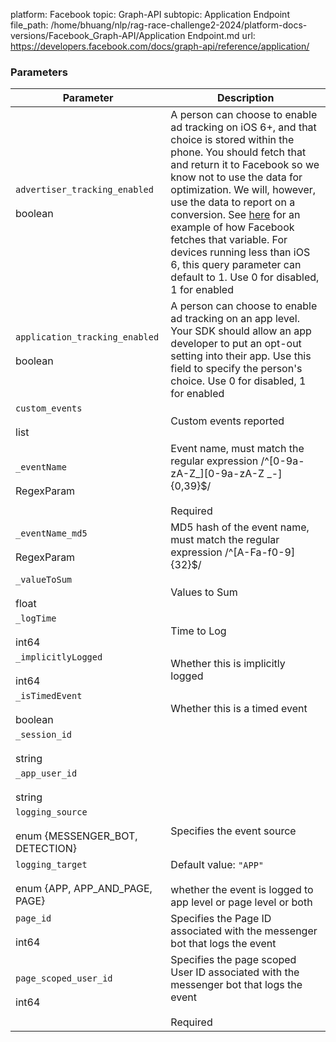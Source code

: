 platform: Facebook
topic: Graph-API
subtopic: Application Endpoint
file_path: /home/bhuang/nlp/rag-race-challenge2-2024/platform-docs-versions/Facebook_Graph-API/Application Endpoint.md
url: https://developers.facebook.com/docs/graph-api/reference/application/


### Parameters

| Parameter | Description |
| --- | --- |
| `advertiser_tracking_enabled`<br><br>boolean | A person can choose to enable ad tracking on iOS 6+, and that choice is stored within the phone. You should fetch that and return it to Facebook so we know not to use the data for optimization. We will, however, use the data to report on a conversion. See [here](https://l.facebook.com/l.php?u=https%3A%2F%2Fgithub.com%2Ffacebook%2Ffacebook-ios-sdk%2Fblob%2F7fe08877ea773dc35a5e4d6d9d305fae57c513b6%2Fsrc%2FCore%2FFBUtility.m%23L334-L357&h=AT32HKuvS8QUYJ-fjw3sZYLJbjDMG4JzgLUvfWHW6qMMSyh2AEVGtgGKK4NZiZgNe6iJ8TFOAlLP-qWLjGuo0FvYyLbEjzKJBU1ji43Y8bVkWM31dTECr9FCW2uKp9-LP_4rbcbxXtrexHjO) for an example of how Facebook fetches that variable. For devices running less than iOS 6, this query parameter can default to 1. Use 0 for disabled, 1 for enabled |
| `application_tracking_enabled`<br><br>boolean | A person can choose to enable ad tracking on an app level. Your SDK should allow an app developer to put an opt-out setting into their app. Use this field to specify the person's choice. Use 0 for disabled, 1 for enabled |
| `custom_events`<br><br>list<CustomEvent> | Custom events reported |
| `_eventName`<br><br>RegexParam | Event name, must match the regular expression /^\[0-9a-zA-Z\_\]\[0-9a-zA-Z \_-\]{0,39}$/<br><br>Required |
| `_eventName_md5`<br><br>RegexParam | MD5 hash of the event name, must match the regular expression /^\[A-Fa-f0-9\]{32}$/ |
| `_valueToSum`<br><br>float | Values to Sum |
| `_logTime`<br><br>int64 | Time to Log |
| `_implicitlyLogged`<br><br>int64 | Whether this is implicitly logged |
| `_isTimedEvent`<br><br>boolean | Whether this is a timed event |
| `_session_id`<br><br>string |     |
| `_app_user_id`<br><br>string |     |
| `logging_source`<br><br>enum {MESSENGER\_BOT, DETECTION} | Specifies the event source |
| `logging_target`<br><br>enum {APP, APP\_AND\_PAGE, PAGE} | Default value: `"APP"`<br><br>whether the event is logged to app level or page level or both |
| `page_id`<br><br>int64 | Specifies the Page ID associated with the messenger bot that logs the event |
| `page_scoped_user_id`<br><br>int64 | Specifies the page scoped User ID associated with the messenger bot that logs the event<br><br>Required |